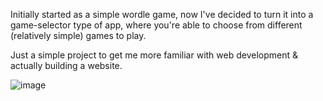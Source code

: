 Initially started as a simple wordle game, now I've decided to turn it into a game-selector type of app,
where you're able to choose from different (relatively simple) games to play.

Just a simple project to get me more familiar with web development & actually building a website.

![image](https://github.com/user-attachments/assets/bdbb299d-f142-4036-9416-1b94f41bc4ae)
